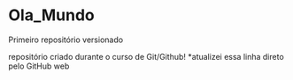 # Ola_Mundo
Primeiro repositório versionado

repositório criado durante o curso de Git/Github!
*atualizei essa linha direto pelo GitHub web
